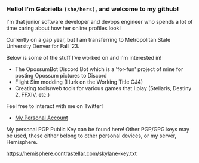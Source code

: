 ### Hello! I'm Gabriella `(she/hers)`, and welcome to my github!

I'm that junior software developer and devops engineer who spends a lot of time caring about how her online profiles look!

Currently on a gap year, but I am transferring to Metropolitan State University Denver for Fall '23.

Below is some of the stuff I've worked on and I'm interested in!
- The OpossumBot Discord Bot which is a 'for-fun' project of mine for posting Opossum pictures to Discord 
- Flight Sim modding (I lurk on the Working Title CJ4)
- Creating tools/web tools for various games that I play (Stellaris, Destiny 2, FFXIV, etc.)

Feel free to interact with me on Twitter!
- [My Personal Account](https://twitter.com/g_agathon)

My personal PGP Public Key can be found here! Other PGP/GPG keys may be used, these either belong to other personal devices, or my server, Hemisphere.

https://hemisphere.contrastellar.com/skylane-key.txt
